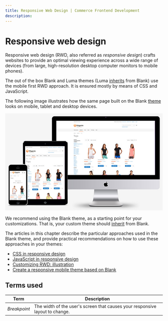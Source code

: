 ```yaml
---
title: Responsive Web Design | Commerce Frontend Development
description:
---
```


# Responsive web design

Responsive web design (RWD, also referred as *responsive design*) crafts websites to provide an optimal viewing experience across a wide range of devices (from large, high-resolution desktop computer monitors to mobile phones).

The out of the box Blank and Luma themes (Luma [inherits](../themes/inheritance.md) from Blank) use the mobile first RWD approach. It is ensured mostly by means of CSS and JavaScript.

The following image illustrates how the same page built on the Blank [theme](https://glossary.magento.com/theme) looks on mobile, tablet and desktop devices.

![](../../_images/frontend/css_responsive1.jpg)

We recommend using the Blank theme, as a starting point for your customizations. That is, your custom theme should [inherit](../themes/inheritance.md) from Blank.

The articles in this chapter describe the particular approaches used in the Blank theme, and provide practical recommendations on how to use these approaches in your themes:

-  [CSS in responsive design]
-  [JavaScript in responsive design]
-  [Customizing RWD: illustration]
-  [Create a responsive mobile theme based on Blank]

## Terms used

Term | Description
------------ | -------------
*Breakpoint* | The width of the user's screen that causes your responsive layout to change.

[CSS in responsive design]: css.md
[JavaScript in responsive design]: js.md
[Customizing RWD: illustration]: practice.md
[Create a responsive mobile theme based on Blank]: mobile.md
